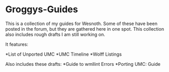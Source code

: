 Groggys-Guides
==============

This is a collection of my guides for Wesnoth. Some of these have been posted in the forum, but they are gathered here in one spot. This collection also includes rough drafts I am still working on.

It features:

*List of Unported UMC
*UMC Timeline
*Wolff Listings

Also includes these drafts:
*Guide to wmllint Errors
*Porting UMC: Guide